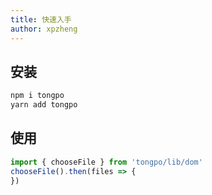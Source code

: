 ```yaml
---
title: 快速入手
author: xpzheng
---
```



## 安装

```bash
npm i tongpo
yarn add tongpo
```

## 使用

```js
import { chooseFile } from 'tongpo/lib/dom'
chooseFile().then(files => {
})
```
